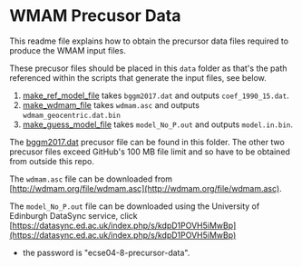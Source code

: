 WMAM Precusor Data
==================

This readme file explains how to obtain the precursor data files required to produce the WMAM input files.

These precusor files should be placed in this `data` folder as that's the path referenced within the scripts
that generate the input files, see below.

1. [make_ref_model_file](../scripts/make_ref_model_file) takes `bggm2017.dat` and outputs `coef_1990_15.dat`.
2. [make_wdmam_file](../scripts/make_wdmam_file) takes `wdmam.asc` and outputs `wdmam_geocentric.dat.bin`
3. [make_guess_model_file](../scripts/make_guess_model_file) takes `model_No_P.out` and outputs `model.in.bin`.

The [bggm2017.dat](./bggm2017.dat) precusor file can be found in this folder. The other two precusor files
exceed GitHub's 100 MB file limit and so have to be obtained from outside this repo.

The `wdmam.asc` file can be downloaded from [http://wdmam.org/file/wdmam.asc](http://wdmam.org/file/wdmam.asc).

The `model_No_P.out` file can be downloaded using the University of Edinburgh DataSync service, click
[https://datasync.ed.ac.uk/index.php/s/kdpD1POVH5iMwBp](https://datasync.ed.ac.uk/index.php/s/kdpD1POVH5iMwBp)
- the password is "ecse04-8-precursor-data".
